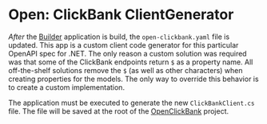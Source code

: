 # Open: ClickBank ClientGenerator

*After* the [Builder](/tools/OpenClickBank.Builder/readme.md) application is build, the `open-clickbank.yaml` file is updated. This app is a custom client code generator for this particular OpenAPI spec for .NET. The only reason a custom solution was required was that some of the ClickBank endpoints return `$` as a property name. All off-the-shelf solutions remove the `$` (as well as other characters) when creating properties for the models. The only way to override this behavior is to create a custom implementation.

The application must be executed to generate the new `ClickBankClient.cs` file. The file will be saved at the root of the [OpenClickBank](/src/OpenClickBank/readme.md) project.
